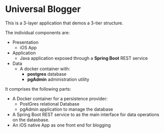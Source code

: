 Universal Blogger
=================

This is a 3-layer application that demos a 3-tier structure.

The individual components are:

- Presentation
  - iOS App
- Application
  - Java application exposed through a **Spring Boot** REST service
- Data
  - A docker container with:
    - **postgres** database
    - **pgAdmin** administration utility

It comprises the following parts:
* A Docker container for a persistence provider:
	* PostGres relational Database
	* pgAdmin application to manage the database
* A Spring Boot REST service to as the main interface for data operations on the datasbase.
* An iOS native App as one front end for blogging